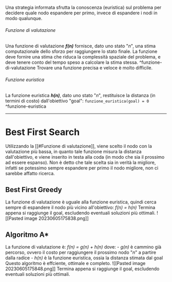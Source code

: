 Una strategia informata sfrutta la conoscenza (euristica) sul problema per decidere quale nodo espandere per primo, invece di espandere i nodi in modo qualunque.
###### Funzione di valutazione
Una funzione di valutazione ***f(n)*** fornisce, dato uno stato "*n*", una stima computazionale dello sforzo per raggiungere lo stato finale. La funzione deve fornire una stima che riduca la complessità spaziale del problema, e deve tenere conto del tempo speso a calcolare la stima stessa. ^funzione-di-valutazione
Trovare una funzione precisa e veloce è molto difficile.
###### Funzione euristica
La funzione euristica ***h(n)***, dato uno stato "*n*", restituisce la distanza (in termini di costo) dall'obiettivo "goal": `funzione_euristica(goal) = 0` ^funzione-euristica

---
# Best First Search
Utilizzando la [[#Funzione di valutazione]], viene scelto il nodo con la valutazione più bassa, in quanto tale funzione misura la distanza dall'obiettivo, e viene inserito in testa alla coda (in modo che sia il prossimo ad essere espanso).
Non è detto che tale scelta sia in verità la migliore, infatti se potessimo sempre espandere per primo il nodo migliore, non ci sarebbe affatto ricerca.

## Best First Greedy
La funzione di valutazione è uguale alla funzione euristica, quindi cerca sempre di espandere il nodo più vicino all'obiettivo: 
	*f(n) = h(n)*
Termina appena si raggiunge il goal, escludendo eventuali soluzioni più ottimali.
![[Pasted image 20230605175838.png]]

## Algoritmo A*
La funzione di valutazione è: 
	*f(n) = g(n) + h(n)*
	dove:
	- *g(n)* è cammino già percorso, ovvero il costo per raggiungere il prossimo nodo "*n*" a partire dalla radice
	- *h(n)* è la funzione euristica, ossia la distanza stimata dal goal
Questo algoritmo è effciente, ottimale e completo.
![[Pasted image 20230605175848.png]]
Termina appena si raggiunge il goal, escludendo eventuali soluzioni più ottimali.
